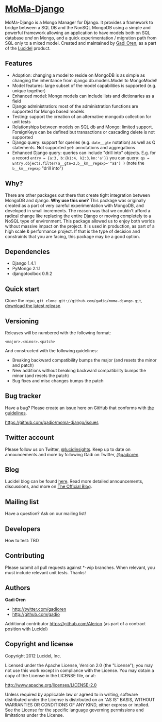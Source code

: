 [MoMa-Django](http://twitter.github.com/gadio/moma-django)
=================

MoMa-Django is a Mongo Manager for Django. It provides a framework to bridge between a SQL DB and the NonSQL MongoDB using a simple and powerful framework allowing an application to have models both on SQL database *and* on Mongo, and a quick experimentation / migration path from SQL only to a mixed model. Created and maintained by [Gadi Oren](http://twitter.com/gadioren), as a part of the [Lucidel](http://lucidel.com) product.


Features
--------
* Adoption: changing a model to reside on MongoDB is as simple as changing the inheritance from django.db.models.Model to MongoModel!
* Model features: large subset of the model capabilities is supported (e.g. unique together)
* Enhanced model: Mongo models can include lists and dictionaries as a field
* Django administration: most of the administration functions are supported for Mongo based models
* Testing: support the creation of an alternative mongodb collection for unit tests
* Relationships between models on SQL db and Mongo: limited support. ForeignKeys can be defined but transactions or cascading delete is not supported
* Django query: support for queries (e.g. `date__gte` notation) as well as Q statements. Not supported yet: annotations and aggregations
* Enhanced Django query: queries can include "drill into" objects. E.g. for a record `entry = {a:3, b:{k1:4, k2:3,km:'a'}}` you can query: `qs = Entry.objects.filter(a__gte=2,b__km__regexp='^a$') )` (note the `b__km__regexp` "drill into")


Why?
----
There are other packages out there that create tight integration between MongoDB and django. **Why use this one?**
This package was originally created as a part of very careful experimentation with MongoDB, and developed in small increments. The reason was
that we couldn't afford a radical change like replacing the entire Django or moving completely to a NoSQL type of environment.
This package allowed us to enjoy both worlds without massive impact on the project. It is used in production, as part of a high scale & performance project.
If that is the type of decision and constraints that you are facing, this package may be a good option.


Dependencies
------------
* Django 1.4.1
* PyMongo 2.1.1
* djangotoolbox 0.9.2


Quick start
-----------

Clone the repo, `git clone git://github.com/gadio/moma-django.git`, [download the latest release](https://github.com/).



Versioning
----------

Releases will be numbered with the following format:

`<major>.<minor>.<patch>`

And constructed with the following guidelines:

* Breaking backward compatibility bumps the major (and resets the minor and patch)
* New additions without breaking backward compatibility bumps the minor (and resets the patch)
* Bug fixes and misc changes bumps the patch



Bug tracker
-----------

Have a bug? Please create an issue here on GitHub that conforms with [the guidelines](https://github.com/).

https://github.com/gadio/moma-django/issues



Twitter account
---------------

Please follow us on Twitter, [@lucidinsights](http://twitter.com/lucidinsights).
Keep up to date on announcements and more by following Gadi on Twitter, [@gadioren](http://twitter.com/gadioren).



Blog
----

Lucidel blog can be found [here](http://blog.lucidel.com).
Read more detailed announcements, discussions, and more on [The Official Blog](http://blog.gadioren.com).



Mailing list
------------

Have a question? Ask on our mailing list!



Developers
----------

How to test: TBD



Contributing
------------

Please submit all pull requests against *-wip branches. When relevant, you must include relevant unit tests. Thanks!



Authors
-------

**Gadi Oren**

+ http://twitter.com/gadioren
+ http://github.com/gadio

Additional contributor https://github.com/Alerion (as part of a contract position with Lucidel)


Copyright and license
---------------------

Copyright 2012 Lucidel, Inc.

Licensed under the Apache License, Version 2.0 (the "License");
you may not use this work except in compliance with the License.
You may obtain a copy of the License in the LICENSE file, or at:

   http://www.apache.org/licenses/LICENSE-2.0

Unless required by applicable law or agreed to in writing, software
distributed under the License is distributed on an "AS IS" BASIS,
WITHOUT WARRANTIES OR CONDITIONS OF ANY KIND, either express or implied.
See the License for the specific language governing permissions and
limitations under the License.
